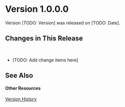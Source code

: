 # Version 1.0.0.0

Version [TODO: Version] was released on [TODO: Date].



## Changes in This Release
&nbsp;<ul><li>
[TODO: Add change items here]</li></ul>

## See Also


#### Other Resources
<a href="32d8086d-6b51-4ca9-9dcf-6e1be9282355">Version History</a><br />